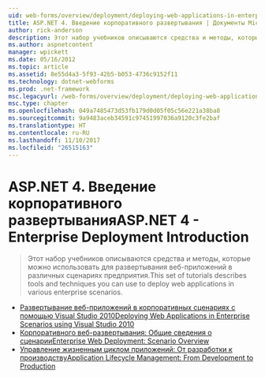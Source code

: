 ```yaml
---
uid: web-forms/overview/deployment/deploying-web-applications-in-enterprise-scenarios/index
title: ASP.NET 4. Введение корпоративного развертывания | Документы Microsoft
author: rick-anderson
description: Этот набор учебников описываются средства и методы, которые можно использовать для развертывания веб-приложений в различных сценариях предприятия.
ms.author: aspnetcontent
manager: wpickett
ms.date: 05/16/2012
ms.topic: article
ms.assetid: 8e55d4a3-5f93-42b5-b053-4736c9152f11
ms.technology: dotnet-webforms
ms.prod: .net-framework
msc.legacyurl: /web-forms/overview/deployment/deploying-web-applications-in-enterprise-scenarios
msc.type: chapter
ms.openlocfilehash: 049a7485473d53fb179d0d05f05c56e221a38ba8
ms.sourcegitcommit: 9a9483aceb34591c97451997036a9120c3fe2baf
ms.translationtype: HT
ms.contentlocale: ru-RU
ms.lasthandoff: 11/10/2017
ms.locfileid: "26515163"
---
```

<a name="aspnet-4---enterprise-deployment-introduction"></a><span data-ttu-id="c23c6-103">ASP.NET 4. Введение корпоративного развертывания</span><span class="sxs-lookup"><span data-stu-id="c23c6-103">ASP.NET 4 - Enterprise Deployment Introduction</span></span>
====================
> <span data-ttu-id="c23c6-104">Этот набор учебников описываются средства и методы, которые можно использовать для развертывания веб-приложений в различных сценариях предприятия.</span><span class="sxs-lookup"><span data-stu-id="c23c6-104">This set of tutorials describes tools and techniques you can use to deploy web applications in various enterprise scenarios.</span></span>


- [<span data-ttu-id="c23c6-105">Развертывание веб-приложений в корпоративных сценариях с помощью Visual Studio 2010</span><span class="sxs-lookup"><span data-stu-id="c23c6-105">Deploying Web Applications in Enterprise Scenarios using Visual Studio 2010</span></span>](deploying-web-applications-in-enterprise-scenarios.md)
- [<span data-ttu-id="c23c6-106">Корпоративного веб-развертывания: Общие сведения о сценарии</span><span class="sxs-lookup"><span data-stu-id="c23c6-106">Enterprise Web Deployment: Scenario Overview</span></span>](enterprise-web-deployment-scenario-overview.md)
- [<span data-ttu-id="c23c6-107">Управление жизненным циклом приложений: От разработки к производству</span><span class="sxs-lookup"><span data-stu-id="c23c6-107">Application Lifecycle Management: From Development to Production</span></span>](application-lifecycle-management-from-development-to-production.md)
